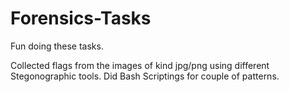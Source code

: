 # Forensics-Tasks
Fun doing these tasks.

Collected flags from the images of kind jpg/png using different Stegonographic tools.
Did Bash Scriptings for couple of patterns.

